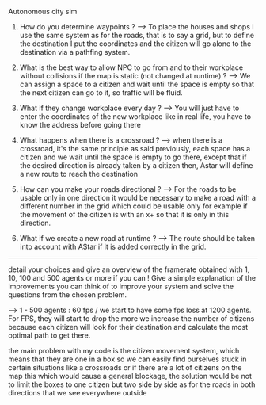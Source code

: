 Autonomous city sim

1) How do you determine waypoints ?
--> To place the houses and shops I use the same system as for the roads, that is to say a grid, but to define the destination I put the coordinates and the citizen will go alone to the destination via a pathfing system.

3) What is the best way to allow NPC to go from and to their workplace without collisions if the map is static (not changed at runtime) ?
--> We can assign a space to a citizen and wait until the space is empty so that the next citizen can go to it, so traffic will be fluid.

4) What if they change workplace every day ?
--> You will just have to enter the coordinates of the new workplace like in real life, you have to know the address before going there

5) What happens when there is a crossroad ?
--> when there is a crossroad, it's the same principle as said previously, each space has a citizen and we wait until the space is empty to go there,
   except that if the desired direction is already taken by a citizen then, Astar will define a new route to reach the destination

6) How can you make your roads directional ?
--> For the roads to be usable only in one direction it would be necessary to make a road with a different number in the grid which could be usable only for example if the movement of the citizen is with an x+ so that it is only in this direction.

7) What if we create a new road at runtime ?
--> The route should be taken into account with AStar if it is added correctly in the grid.

------------------------------------------------------------------------------------------------
detail your choices and give an overview of the framerate obtained with 1, 10, 100 and 500 agents or more if you can ! 
Give a simple explanation of the improvements you can think of to improve your system and solve the questions from the chosen problem.

--> 1 - 500 agents : 60 fps / we start to have some fps loss at 1200 agents. 
For FPS, they will start to drop the more we increase the number of citizens because each citizen will look for their destination and calculate the most optimal path to get there.

the main problem with my code is the citizen movement system, which means that they are one in a box so we can easily find ourselves stuck in certain situations like a crossroads or if there are a lot of citizens on the map this which would cause a general blockage, 
the solution would be not to limit the boxes to one citizen but two side by side as for the roads in both directions that we see everywhere outside
